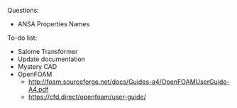 Questions:
- ANSA Properties Names

To-do list:
- Salome Transformer
- Update documentation
- Mystery CAD
- OpenFOAM
  - http://foam.sourceforge.net/docs/Guides-a4/OpenFOAMUserGuide-A4.pdf
  - https://cfd.direct/openfoam/user-guide/


